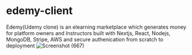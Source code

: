 # edemy-client
Edemy(Udemy clone) is an elearning marketplace which generates money for platform owners and Instructors built with Nextjs, React, Nodejs, MongoDB, Stripe, AWS and secure authenication from scratch to deployment
![Screenshot (667)](https://user-images.githubusercontent.com/62646909/132203075-4818ffbd-18f7-49fa-bccc-2871eafd995e.png)
